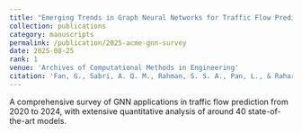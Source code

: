 ```yaml
---
title: "Emerging Trends in Graph Neural Networks for Traffic Flow Prediction: A Survey (SCI 中科院Q1 Top)"
collection: publications
category: manuscripts
permalink: /publication/2025-acme-gnn-survey
date: 2025-08-25
rank: 1
venue: 'Archives of Computational Methods in Engineering'
citation: 'Fan, G., Sabri, A. Q. M., Rahman, S. S. A., Pan, L., & Rahardja, S. (2025). Emerging Trends in Graph Neural Networks for Traffic Flow Prediction: A Survey. <i>Archives of Computational Methods in Engineering</i>, 1-45.'
---
```


A comprehensive survey of GNN applications in traffic flow prediction from 2020 to 2024, with extensive quantitative analysis of around 40 state-of-the-art models.

